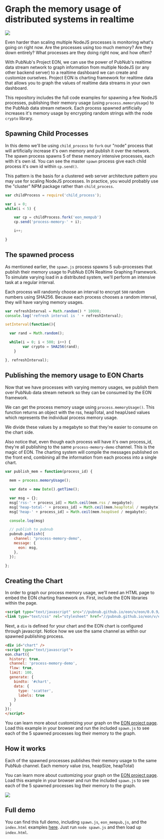 # Graph the memory usage of distributed systems in realtime

![](http://i.imgur.com/2QuiXfp.gif)

Even harder than scaling multiple NodeJS processes is monitoring what's going on right now. Are the processes using too much memory? Are they down entirely? What processes are they doing right now, and how often?

With PubNub's Project EON, we can use the power of PubNub's realtime data stream network to graph information from multiple NodeJS (or any other backend server) to a realtime dashboard we can create and customize ourselves. Project EON is charting framework for realtime data that allows you to graph the values of realtime data streams in your own dashboard.

This repository includes the full code examples for spawning a few NodeJS processes, publishing their memory usage (using `process.memoryUsage`) to the PubNub data stream network. Each process spawned artificially increases it's memory usage by encrypting random strings with the node `crypto` library.

## Spawning Child Processes

In this demo we'll be using `child_process` to `fork` our "node" process that will artificially increase it's own memory and publish it over the network. The spawn process spawns 5 of these memory intensive processes, each with it's own id. You can see the master `spawn` process give each child process it's own id within `cp.send()`.

This pattern is the basis for a clustered web server architecture pattern you may use for scaling NodeJS processes. In practice, you would probably use the "cluster" NPM package rather than `child_process`.

```js
var childProcess = require('child_process');

var i = 0;
while(i < 5) {

	var cp = childProcess.fork('eon_mempub')
	cp.send('process-memory-' + i);

	i++;

}
```

## The spawned process

As mentioned earlier, the `spawn.js` process spawns 5 sub-processes that publish their memory usage to PubNub EON Realtime Graphing Framework. To simulate varying load in a distributed system, we'll perform an intensive task at a regular interval. 

Each process will randomly choose an interval to encrypt `500` random numbers using SHA256. Because each process chooses a random interval, they will have varying memory usages.

```js
var refreshInterval = Math.random() * 10000;
console.log('refresh interval is ' + refreshInterval);

setInterval(function(){

  var rand = Math.random();

  while(i = 0; i < 500; i++) {
		var crypto = SHA256(rand);  
	}

}, refreshInterval);
```

## Publishing the memory usage to EON Charts

Now that we have processes with varying memory usages, we publish them over PubNub data stream network so they can be consumed by the EON framework.

We can get the process memory usage using `process.memoryUsage()`. This function returns an object with the rss, heapTotal, and heapUsed values which represents the individual process memory usage.

We divide these values by a megabyte so that they're easier to consume on the chart side.

Also notice that, even though each process will have it's own process_id, they're all publishing to the same `process-memory-demo` channel. This is the magic of EON. The charting system will compile the messages published on the front end, combining all the information from each process into a single chart.

```js
var publish_mem = function(process_id) {
  
  mem = process.memoryUsage();

  var date = new Date().getTime();

  var msg = {};
  msg['rss-' + process_id] = Math.ceil(mem.rss / megabyte);
  msg['heap-total-' + process_id] = Math.ceil(mem.heapTotal / megabyte);
  msg['heap-' + process_id] = Math.ceil(mem.heapUsed / megabyte);

  console.log(msg)

  // publish to pubnub
  pubnub.publish({
    channel: "process-memory-demo",
    message: {
      eon: msg, 
    },
  });

};
```

## Creating the Chart

In order to graph our process memory usage, we'll need an HTML page to embed the EON charting framework on. First, include the EON libraries within the page.

```html
<script type="text/javascript" src="//pubnub.github.io/eon/v/eon/0.0.9/eon.js"></script>
<link type="text/css" rel="stylesheet" href="//pubnub.github.io/eon/v/eon/0.0.9/eon.css" />
```

Next, a `div` is defined for your chart and the EON chart is configured through javascript. Notice how we use the same channel as within our spawned publishing process.

```html
<div id="chart" />
<script type="text/javascript">
eon.chart({
  history: true,
  channel: 'process-memory-demo',
  flow: true,
  limit: 100,
  generate: {
    bindto: '#chart',
    data: {
      type: 'scatter',
      labels: true
    }
  }
});
</script>
```

You can learn more about customizing your graph on the [EON project page](http://www.pubnub.com/developers/eon/). Load this example in your browser and run the included `spawn.js` to see each of the 5 spawned processes log their memory to the graph.

## How it works

Each of the spawned processes publishes their memory usage to the same PubNub channel. Each memory value (rss, heapSize, heapTotal)

You can learn more about customizing your graph on the [EON project page](http://www.pubnub.com/developers/eon/). Load this example in your browser and run the included `spawn.js` to see each of the 5 spawned processes log their memory to the graph.

![](http://i.imgur.com/2QuiXfp.gif)

## Full demo

You can find this full demo, including `spawn.js`, `eon_mempub,js`, and the `index.html` examples [here](https://github.com/pubnub/eon-distributed). Just run `node spawn.js` and then load up `index.html`.
